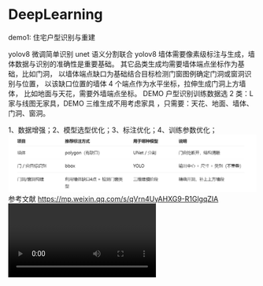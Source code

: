 # DeepLearning

demo1: 住宅户型识别与重建

yolov8 微调简单识别
unet 语义分割联合 yolov8
墙体需要像素级标注与生成，墙体数据与识别的准确性是重要基础。
其它品类生成均需要墙体端点坐标作为基础，比如门洞，
以墙体端点缺口为基础结合目标检测门窗图例确定门洞或窗洞识别与位置，
以该缺口位置的墙体 4 个端点作为水平坐标，拉伸生成门洞上方墙体，
比如地面与天花，需要外墙端点坐标。
DEMO 户型识别训练数据选 2 类：L 家与线图无家具，DEMO 三维生成不用考虑家具
，只需要：天花、地面、墙体、门洞、窗洞。

1、数据增强；2、模型选型优化；3、标注优化；4、训练参数优化；
![alt text](34f79bd8061f98a5bbac4f3e208f12a.png)
参考文献
https://mp.weixin.qq.com/s/qVrn4UyAHXG9-R1GlgqZIA
<video controls src="4a0c0499efa6400e73258b367eac49e0.mp4" title="Title"></video>
